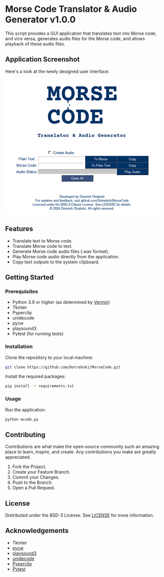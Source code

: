 # Morse Code Translator & Audio Generator v1.0.0

This script provides a GUI application that translates text into Morse code, and vice versa, generates audio files for the Morse code, and allows playback of these audio files.

## Application Screenshot
Here's a look at the newly designed user interface:

![Main Window](images/app_screenshot.png)

## Features

- Translate text to Morse code.
- Translate Morse code to text.
- Generate Morse code audio files (.wav format).
- Play Morse code audio directly from the application.
- Copy text outputs to the system clipboard.

## Getting Started

### Prerequisites

- Python 3.9 or higher (as determined by [Vermin](https://github.com/netromdk/vermin))
- Tkinter
- Pyperclip
- unidecode
- pycw
- playsound3
- Pytest (for running tests)

### Installation

Clone the repository to your local machine:

```bash
git clone https://github.com/Dotrebski/MorseCode.git
```

Install the required packages:

```bash
pip install -r requirements.txt
```

### Usage

Run the application:

```bash
python mcode.py
```

## Contributing
Contributions are what make the open-source community such an amazing place to learn, inspire, and create. Any contributions you make are greatly appreciated.

1. Fork the Project.
2. Create your Feature Branch.
3. Commit your Changes.
4. Push to the Branch.
5. Open a Pull Request.

## License
Distributed under the BSD-3 License. See [LICENSE](LICENSE) for more information.

## Acknowledgements
* Tkinter
* [pycw](https://github.com/bigsk05/pycw)
* [playsound3](https://github.com/sjmikler/playsound3)
* [unidecode](https://github.com/avian2/unidecode)
* [Pyperclip](https://github.com/asweigart/pyperclip)
* [Pytest](https://github.com/pytest-dev/pytest)
